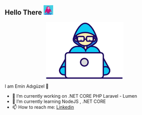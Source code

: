 ## Hello There <img src="hi.gif" width="30">

<p align="center">
  <img align="center" src="developer.gif" width='auto' />
 </p>


I am Emin Adıgüzel 🧔

- 🔭 I’m currently working on .NET CORE PHP Laravel - Lumen
- 🌱 I’m currently learning NodeJS , .NET CORE
- 📫 How to reach me: <a href="https://www.linkedin.com/in/mehmet-emin-ad%C4%B1g%C3%BCzel-34293b1a7/" >Linkedin</a>





